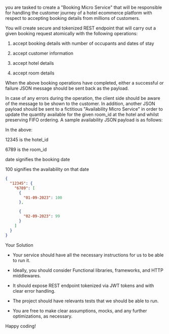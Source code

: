 you are tasked to create a "Booking Micro Service" that will be responsible for handling the 
customer journey of a hotel ecommerce platform with respect to accepting booking details from millions of customers.

You will create secure and tokenized REST endpoint that will carry out a given booking request atomically with the following operations:

1. accept booking details with number of occupants and dates of stay

2. accept customer information

3. accept hotel details

4. accept room details

 

When the above booking operations have completed,
either a successful or failure JSON message should be sent back as the payload.

In case of any errors during the operation, the client side should be aware of the message to be shown to the customer.
In addition, another JSON payload should be sent to a fictitious "Availability Micro Service" in order to update the quantity
 available for the given room_id at the hotel and whilst preserving FIFO ordering. A sample availability JSON payload is as follows:

 

In the above:

12345 is the hotel_id

6789 is the room_id

date signifies the booking date

100 signifies the availability on that date
```json
{
  "12345": {
    "6789": [
      {
        "01-09-2023": 100
      },

      {
        "02-09-2023": 99
      }
    ]
  }
}

```
 

Your Solution

- Your service should have all the necessary instructions for us to be able to run it.

- Ideally, you should consider Functional libraries, frameworks, and HTTP middlewares.

- It should expose REST endpoint tokenized via JWT tokens and with clear error handling.

- The project should have relevants tests that we should be able to run.

- You are free to make clear assumptions, mocks, and any further optimizations, as necessary.

 

Happy coding!